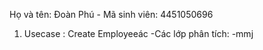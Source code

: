 Họ và tên: Đoàn Phú - Mã sinh viên: 4451050696


1. Usecase : Create Employeeác
   -Các lớp phân tích:
     -mmj

